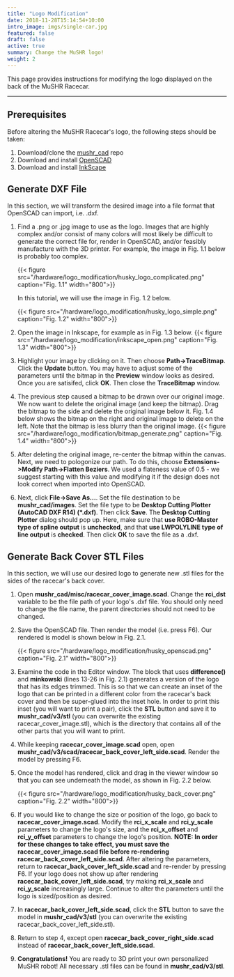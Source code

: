 ```yaml
---
title: "Logo Modification"
date: 2018-11-28T15:14:54+10:00
intro_image: imgs/single-car.jpg
featured: false 
draft: false
active: true
summary: Change the MuSHR logo!
weight: 2
---
```


This page provides instructions for modifying the logo displayed on the back of the MuSHR Racecar.

---

## Prerequisites

Before altering the MuSHR Racecar's logo, the following steps should be taken:

1. Download/clone the [mushr_cad](https://github.com/prl-mushr/mushr_cad) repo
2. Download and install [OpenSCAD](https://www.openscad.org/downloads.html)
3. Download and install [InkScape](http://wiki.inkscape.org/wiki/index.php/Installing_Inkscape)

## Generate DXF File

In this section, we will transform the desired image into a file format that OpenSCAD can import, i.e. .dxf.

1. Find a .png or .jpg image to use as the logo. Images that are highly complex and/or consist of many colors will most likely be difficult to generate the correct file for, render in OpenSCAD, and/or feasibly manufacture with the 3D printer. For example, the image in Fig. 1.1 below is probably too complex.

    {{< figure src="/hardware/logo_modification/husky_logo_complicated.png" caption="Fig. 1.1" width="800">}}

    In this tutorial, we will use the image in Fig. 1.2 below.
  
    {{< figure src="/hardware/logo_modification/husky_logo_simple.png" caption="Fig. 1.2" width="800">}}

2. Open the image in Inkscape, for example as in Fig. 1.3 below.
    {{< figure src="/hardware/logo_modification/inkscape_open.png" caption="Fig. 1.3" width="800">}}

3. Highlight your image by clicking on it. Then choose **Path->TraceBitmap**. Click the **Update** button. You may have to adjust some of the parameters until the bitmap in the **Preview** window looks as desired. Once you are satisifed, click **OK**. Then close the **TraceBitmap** window.

4. The previous step caused a bitmap to be drawn over our original image. We now want to delete the original image (and keep the bitmap). Drag the bitmap to the side and delete the original image below it. Fig. 1.4 below shows the bitmap on the right and original image to delete on the left. Note that the bitmap is less blurry than the original image.
    {{< figure src="/hardware/logo_modification/bitmap_generate.png" caption="Fig. 1.4" width="800">}}

5. After deleting the original image, re-center the bitmap within the canvas. Next, we need to pologonize our path. To do this, choose **Extensions->Modify Path->Flatten Beziers**. We used a flateness value of 0.5 - we suggest starting with this value and modifying it if the design does not look correct when imported into OpenSCAD.

6. Next, click **File->Save As...**. Set the file destination to be **mushr_cad/images**. Set the file type to be **Desktop Cutting Plotter (AutoCAD DXF R14) (*.dxf)**. Then click **Save**. The **Desktop Cutting Plotter** dialog should pop up. Here, make sure that **use ROBO-Master type of spline output** is **unchecked**, and that **use LWPOLYLINE type of line output** is **checked**. Then click **OK** to save the file as a .dxf.

## Generate Back Cover STL Files

In this section, we will use our desired logo to generate new .stl files for the sides of the racecar's back cover. 

1. Open **mushr_cad/misc/racecar_cover_image.scad**. Change the **rci_dst** variable to be the file path of your logo's .dxf file. You should only need to change the file name, the parent directories should not need to be changed.

2. Save the OpenSCAD file. Then render the model (i.e. press F6). Our rendered is model is shown below in Fig. 2.1.

    {{< figure src="/hardware/logo_modification/husky_openscad.png" caption="Fig. 2.1" width="800">}}
   
3. Examine the code in the Editor window. The block that uses **difference()** and **minkowski** (lines 13-26 in Fig. 2.1) generates a version of the logo that has its edges trimmed. This is so that we can create an inset of the logo that can be printed in a different color from the racecar's back cover and then be super-glued into the inset hole. In order to print this inset (you will want to print a pair), click the **STL** button and save it to **mushr_cad/v3/stl** (you can overwrite the existing racecar_cover_image.stl), which is the directory that contains all of the other parts that you will want to print.

4. While keeping **racecar_cover_image.scad** open, open **mushr_cad/v3/scad/racecar_back_cover_left_side.scad**. Render the model by pressing F6.

5. Once the model has rendered, click and drag in the viewer window so that you can see underneath the model, as shown in Fig. 2.2 below.
   
    {{< figure src="/hardware/logo_modification/husky_back_cover.png" caption="Fig. 2.2" width="800">}}
   
6. If you would like to change the size or position of the logo, go back to **racecar_cover_image.scad**. Modify the **rci_x_scale** and **rci_y_scale** parameters to change the logo's size, and the **rci_x_offset** and **rci_y_offset** parameters to change the logo's position. **NOTE: In order for these changes to take effect, you must save the racecar_cover_image.scad file before re-rendering racecar_back_cover_left_side.scad**. After altering the parameters, return to **racecar_back_cover_left_side.scad** and re-render by pressing F6. If your logo does not show up after rendering **racecar_back_cover_left_side.scad**, try making **rci_x_scale** and **rci_y_scale** increasingly large. Continue to alter the parameters until the logo is sized/position as desired.

7. In **racecar_back_cover_left_side.scad**, click the **STL** button to save the model in **mushr_cad/v3/stl** (you can overwrite the existing racecar_back_cover_left_side.stl).

8. Return to step 4, except open **racecar_back_cover_right_side.scad** instead of **racecar_back_cover_left_side.scad**.

9. **Congratulations!** You are ready to 3D print your own personalized MuSHR robot! All necessary .stl files can be found in **mushr_cad/v3/stl**.

